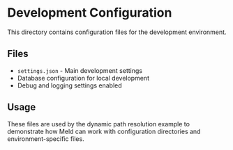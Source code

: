 # Development Configuration

This directory contains configuration files for the development environment.

## Files

- `settings.json` - Main development settings
- Database configuration for local development
- Debug and logging settings enabled

## Usage

These files are used by the dynamic path resolution example to demonstrate how Meld can work with configuration directories and environment-specific files.